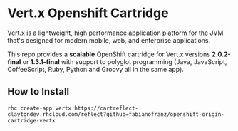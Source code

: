 Vert.x Openshift Cartridge
==========================

[Vert.x](http://vertx.io/) is a lightweight, high performance application platform for the JVM that's designed for modern mobile, web, and enterprise applications.

This repo provides a **scalable** OpenShift cartridge for Vert.x versions **2.0.2-final** or **1.3.1-final**  with support to polyglot programming (Java, JavaScript, CoffeeScript, Ruby, Python and Groovy all in the same app).

How to Install
--------------

    rhc create-app vertx https://cartreflect-claytondev.rhcloud.com/reflect?github=fabianofranz/openshift-origin-cartridge-vertx


